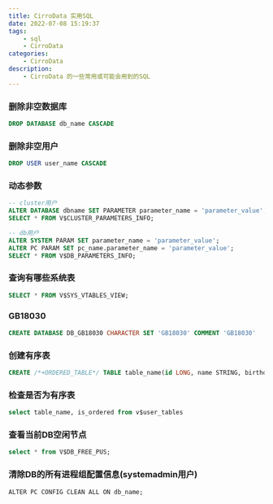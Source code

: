 ```yaml
---
title: CirroData 实用SQL
date: 2022-07-08 15:19:37
tags:
    - sql
    - CirroData
categories:
    - CirroData
description:
    - CirroData 的一些常用或可能会用到的SQL
---
```


### 删除非空数据库

``` sql
DROP DATABASE db_name CASCADE
```

### 删除非空用户

``` sql
DROP USER user_name CASCADE
```

### 动态参数

``` sql
-- cluster用户
ALTER DATABASE dbname SET PARAMETER parameter_name = 'parameter_value';
SELECT * FROM V$CLUSTER_PARAMETERS_INFO;

-- db用户
ALTER SYSTEM PARAM SET parameter_name = 'parameter_value';
ALTER PC PARAM SET pc_name.parameter_name = 'parameter_value';
SELECT * FROM V$DB_PARAMETERS_INFO;
```

### 查询有哪些系统表

``` sql
SELECT * FROM V$SYS_VTABLES_VIEW;
```

### GB18030

``` sql
CREATE DATABASE DB_GB18030 CHARACTER SET 'GB18030' COMMENT 'GB18030'
```

### 创建有序表
``` sql
CREATE /*+ORDERED_TABLE*/ TABLE table_name(id LONG, name STRING, birthday DATE) SLICED BY(birthday, name, id) INTO 1 SLICES
```
### 检查是否为有序表
``` sql
select table_name, is_ordered from v$user_tables
```

### 查看当前DB空闲节点
``` sql
select * from V$DB_FREE_PUS;
```

### 清除DB的所有进程组配置信息(systemadmin用户)
```
ALTER PC CONFIG CLEAN ALL ON db_name;
```